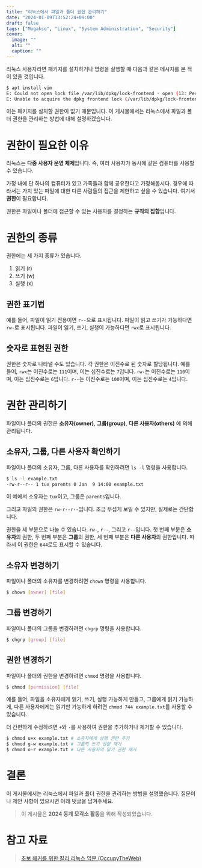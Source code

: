 ```yaml
---
title: "리눅스에서 파일과 폴더 권한 관리하기"
date: "2024-01-09T13:52:24+09:00"
draft: false
tags: ["Mogakso", "Linux", "System Administration", "Security"]
cover:
  image: ""
  alt: ""
  caption: ""
---
```


리눅스 사용자라면 패키지를 설치하거나 명령을 실행할 때 다음과 같은 메시지를 본 적이 있을 것입니다.

```bash
$ apt install vim
E: Could not open lock file /var/lib/dpkg/lock-frontend - open (13: Permission denied)
E: Unable to acquire the dpkg frontend lock (/var/lib/dpkg/lock-frontend), are you root?
```

이는 패키지를 설치할 권한이 없기 때문입니다.
이 게시물에서는 리눅스에서 파일과 폴더 권한을 관리하는 방법에 대해 설명하겠습니다.

# 권한이 필요한 이유

리눅스는 **다중 사용자 운영 체제**입니다.
즉, 여러 사용자가 동시에 같은 컴퓨터를 사용할 수 있습니다.

가정 내에 단 하나의 컴퓨터가 있고 가족들과 함께 공유한다고 가정해봅시다.
경우에 따라서는 가치 있는 파일에 대한 다른 사람들의 접근을 제한하고 싶을 수 있습니다.
여기서 **권한**이 필요합니다.

권한은 파일이나 폴더에 접근할 수 있는 사용자를 결정하는 **규칙의 집합**입니다.

# 권한의 종류

권한에는 세 가지 종류가 있습니다.

1. 읽기 (r)
2. 쓰기 (w)
3. 실행 (x)

## 권한 표기법

예를 들어, 파일이 읽기 전용이면 `r--`으로 표시됩니다.
파일이 읽고 쓰기가 가능하다면 `rw-`로 표시됩니다.
파일이 읽기, 쓰기, 실행이 가능하다면 `rwx`로 표시됩니다.

## 숫자로 표현된 권한

권한은 숫자로 나타낼 수도 있습니다.
각 권한은 이진수로 된 숫자로 할당됩니다.
예를 들어, `rwx`는 이진수로는 `111`이며, 이는 십진수로는 `7`입니다.
`rw-`는 이진수로는 `110`이며, 이는 십진수로는 `6`입니다.
`r--`는 이진수로는 `100`이며, 이는 십진수로는 `4`입니다.

# 권한 관리하기

파일이나 폴더의 권한은 **소유자(owner)**, **그룹(group)**, **다른 사용자(others)** 에 의해 관리됩니다.

## 소유자, 그룹, 다른 사용자 확인하기

파일이나 폴더의 소유자, 그룹, 다른 사용자를 확인하려면 `ls -l` 명령을 사용합니다.

```bash
$ ls -l example.txt
-rw-r--r-- 1 tux parents 0 Jan  9 14:00 example.txt
```

이 예에서 소유자는 `tux`이고, 그룹은 `parents`입니다.

그리고 파일의 권한은 `rw-r--r--`입니다.
조금 무섭게 보일 수 있지만, 실제로는 간단합니다.

권한을 세 부분으로 나눌 수 있습니다.
`rw-`, `r--`, 그리고 `r--`입니다.
첫 번째 부분은 **소유자**의 권한, 두 번째 부분은 **그룹**의 권한, 세 번째 부분은 **다른 사용자**의 권한입니다.
따라서 이 권한은 `644`로도 표시할 수 있습니다.

## 소유자 변경하기

파일이나 폴더의 소유자를 변경하려면 `chown` 명령을 사용합니다.

```bash
$ chown [owner] [file]
```

## 그룹 변경하기

파일이나 폴더의 그룹을 변경하려면 `chgrp` 명령을 사용합니다.

```bash
$ chgrp [group] [file]
```

## 권한 변경하기

파일이나 폴더의 권한을 변경하려면 `chmod` 명령을 사용합니다.

```bash
$ chmod [permission] [file]
```

예를 들어, 파일을 소유자에게 읽기, 쓰기, 실행 가능하게 만들고, 그룹에게 읽기 가능하게, 다른 사용자에게는 읽기만 가능하게 하려면 `chmod 744 example.txt`를 사용할 수 있습니다.

더 간편하게 수정하려면 `+`와 `-`를 사용하여 권한을 추가하거나 제거할 수 있습니다.

```bash
$ chmod u+x example.txt # 소유자에게 실행 권한 추가
$ chmod g-w example.txt # 그룹의 쓰기 권한 제거
$ chmod o-r example.txt # 다른 사용자의 읽기 권한 제거
```

# 결론

이 게시물에서는 리눅스에서 파일과 폴더 권한을 관리하는 방법을 설명했습니다.
질문이나 제안 사항이 있으시면 아래 댓글을 남겨주세요.

> 이 게시물은 **2024 동계 모각소 활동**을 위해 작성되었습니다.

# 참고 자료

> [초보 해커를 위한 칼리 리눅스 입문 (OccupyTheWeb)](https://www.yes24.com/Product/Goods/119050180)
